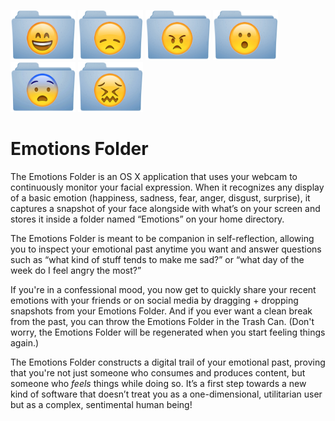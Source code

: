 <img height=80 width=104 src="images/happyfolder.png"></img>
<img height=80 width=104 src="images/sadfolder.png"></img>
<img height=80 width=104 src="images/angryfolder.png"></img>
<img height=80 width=104 src="images/surprisedfolder.png"></img>
<img height=80 width=104 src="images/fearfolder.png"></img>
<img height=80 width=104 src="images/disgustfolder.png"></img>

# Emotions Folder

The Emotions Folder is an OS X application that uses your webcam to
continuously monitor your facial expression. When it recognizes any
display of a basic emotion (happiness, sadness, fear, anger, disgust, surprise), it
captures a snapshot of your face alongside with what’s on your screen
and stores it inside a folder named “Emotions” on your home directory.

The Emotions Folder is meant to be companion in self-reflection,
allowing you to inspect your emotional past anytime you want and
answer questions such as “what kind of stuff tends to make me sad?” or
“what day of the week do I feel angry the most?”

If you're in a confessional mood, you now get to quickly share your
recent emotions with your friends or on social media by dragging +
dropping snapshots from your Emotions Folder. And if you ever want a
clean break from the past, you can throw the Emotions Folder in the
Trash Can. (Don't worry, the Emotions Folder will be regenerated when
you start feeling things again.)

The Emotions Folder constructs a digital trail of your emotional past,
proving that you're not just someone who consumes and produces
content, but someone who _feels_ things while doing so.  It’s a first
step towards a new kind of software that doesn’t treat you as a
one-dimensional, utilitarian user but as a complex, sentimental human
being!

